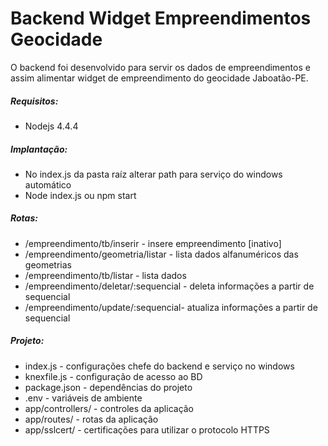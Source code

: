 ﻿# Backend Widget Empreendimentos Geocidade

O backend foi desenvolvido para servir os dados de empreendimentos e assim alimentar widget de empreendimento do geocidade Jaboatão-PE.

##### Requisitos: 
* Nodejs 4.4.4

##### Implantação: 
* No index.js da pasta raíz alterar path para serviço do windows automático
* Node index.js ou npm start

##### Rotas: 
* /empreendimento/tb/inserir - insere empreendimento [inativo]
* /empreendimento/geometria/listar - lista dados alfanuméricos das geometrias
* /empreendimento/tb/listar - lista dados
* /empreendimento/deletar/:sequencial - deleta informações a partir de sequencial
* /empreendimento/update/:sequencial- atualiza informações a partir de sequencial

##### Projeto: 
* index.js - configurações chefe do backend e serviço no windows
* knexfile.js - configuração de acesso ao BD
* package.json - dependências do projeto
* .env - variáveis de ambiente
* app/controllers/ - controles da aplicação
* app/routes/ - rotas da aplicação  
* app/sslcert/ - certificações para utilizar o protocolo HTTPS

             



